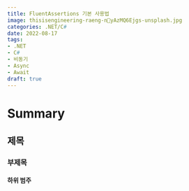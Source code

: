```yaml
---
title: FluentAssertions 기본 사용법
image: thisisengineering-raeng-nyAzMQ6Ejgs-unsplash.jpg
categories: .NET/C#
date: 2022-08-17
tags:
- .NET
- C#
- 비동기
- Async
- Await
draft: true
---
```


# Summary
## 제목
### 부제목
#### 하위 범주

